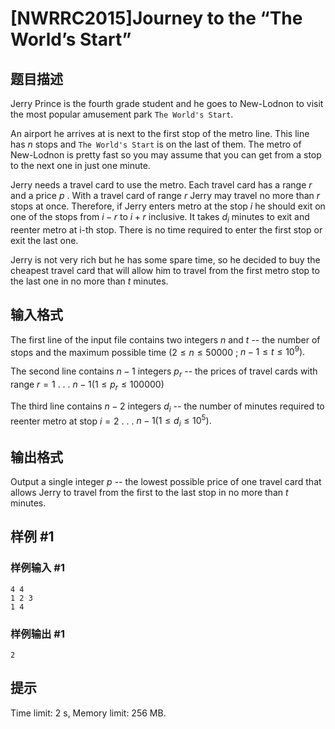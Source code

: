 # [NWRRC2015]Journey to the “The World’s Start”

## 题目描述



Jerry Prince is the fourth grade student and he goes to New-Lodnon to visit the most popular amusement park `The World's Start`.

An airport he arrives at is next to the first stop of the metro line. This line has $n$ stops and `The World's Start` is on the last of them. The metro of New-Lodnon is pretty fast so you may assume that you can get from a stop to the next one in just one minute.

Jerry needs a travel card to use the metro. Each travel card has a range $r$ and a price $p$ . With a travel card of range $r$ Jerry may travel no more than $r$ stops at once. Therefore, if Jerry enters metro at the stop $i$ he should exit on one of the stops from $i − r$ to $i + r$ inclusive. It takes $d_{i}$ minutes to exit and reenter metro at i-th stop. There is no time required to enter the first stop or exit the last one.

Jerry is not very rich but he has some spare time, so he decided to buy the cheapest travel card that will allow him to travel from the first metro stop to the last one in no more than $t$ minutes.



## 输入格式



The first line of the input file contains two integers $n$ and $t$ -- the number of stops and the maximum possible time $(2 \le n \le 50 000$ ; $n − 1 \le t \le 10^{9}).$

The second line contains $n − 1$ integers $p_{r}$ -- the prices of travel cards with range $r = 1$ . . . $n − 1 (1 \le p_{r} \le 100 000)$

The third line contains $n − 2$ integers $d_{i}$ -- the number of minutes required to reenter metro at stop $i = 2$ . . . $n − 1 (1 \le d_{i} \le 10^{5}).$



## 输出格式



Output a single integer $p$ -- the lowest possible price of one travel card that allows Jerry to travel from the first to the last stop in no more than $t$ minutes.



## 样例 #1

### 样例输入 #1
```
4 4
1 2 3
1 4
```

### 样例输出 #1

```
2
```

## 提示

Time limit: 2 s, Memory limit: 256 MB. 



